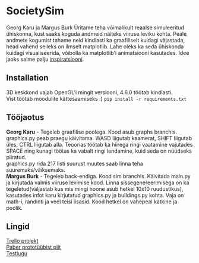 # SocietySim
Georg Karu ja Margus Burk
Üritame teha võimalikult reaalse simuleeritud ühiskonna, kust saaks koguda andmeid näiteks viiruse leviku kohta. Peale andmete kogumist tahame neid kindlasti ka graafiliselt kuidagi väjastada, head vahend selleks on ilmselt matplotlib. Lahe oleks ka seda ühiskonda kuidagi visualiseerida, võibolla ka matplotlib'i animatsiooni kasutades. Idee jaoks saime palju [inspiratsiooni](https://www.youtube.com/channel/UCKzJFdi57J53Vr_BkTfN3uQ).
## Installation
3D keskkond vajab OpenGL'i mingit versiooni, 4.6.0 töötab kindlasti.\
Vist töötab moodulite kättesaamiseks :)
```pip install -r requirements.txt```
## Tööjaotus
**Georg Karu** - Tegeleb graafilise poolega. Kood asub graphs branchis.\
graphics.py peab praegu käivitama. WASD liigutab kaamerat, SHIFT liigutab üles, CTRL liigutab alla. Teoorias töötab ka hiirega ringi vaatamine vajutades SPACE ning kunagi töötas ka vabalt ringi lendamine, kuid seda on nüüdseks piiratud.\
graphics.py rida 217 listi suurust muutes saab linna teha suuremaks/väiksemaks.\
**Margus Burk** - Tegeleb back-endiga. Kood sim branchis. Käivitada main.py ja kirjutada valmis viiruse levimise kood. Linna sissegenereerimisega on ka tegeletud(väljastab kus mis mingi hoone asub hetkel 10x10 ruudustikus), kasutades infot karu kirjutatud graphics.py ja buildings.py kohta. Vaja on math-i, randinti ja veel teisi lisasid. Kood hetkel on vahepeal katkine ja poolik. 
## Lingid
[Trello projekt](https://trello.com/invite/b/Jpmwlrf9/fbb6f7eab0eaf6a5f503c68ed731657c/programming)\
[Paber prototüübist pilt](https://drive.google.com/file/d/1HQ8DyVgav7QS9_rUDR6P6Z7sZj3u1z3w/view?usp=drivesdk)\
[Testlugu](https://docs.google.com/document/d/1cpls7_8X-8xKpTxBhHj9saon5NaK-EKF1s3iKGBTOQw/edit?usp=drivesdk)
